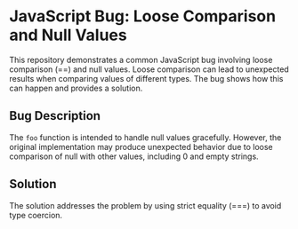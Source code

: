 # JavaScript Bug: Loose Comparison and Null Values

This repository demonstrates a common JavaScript bug involving loose comparison (==) and null values. Loose comparison can lead to unexpected results when comparing values of different types.  The bug shows how this can happen and provides a solution.

## Bug Description
The `foo` function is intended to handle null values gracefully. However, the original implementation may produce unexpected behavior due to loose comparison of null with other values, including 0 and empty strings.

## Solution
The solution addresses the problem by using strict equality (===) to avoid type coercion.